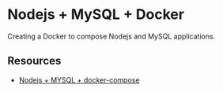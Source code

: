 # Nodejs + MySQL + Docker

Creating a Docker to compose Nodejs and MySQL applications.

## Resources

- [Nodejs + MYSQL + docker-compose](https://varsubham.medium.com/nodejs-mysql-docker-compose-ad156cd0c885)